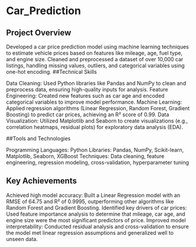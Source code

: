 # Car_Prediction
##  Project Overview
Developed a car price prediction model using machine learning techniques to estimate vehicle prices based on features like mileage, age, fuel type, and engine size.
Cleaned and preprocessed a dataset of over 10,000 car listings, handling missing values, outliers, and categorical variables using one-hot encoding.
##Technical Skills

Data Cleaning: Used Python libraries like Pandas and NumPy to clean and preprocess data, ensuring high-quality inputs for analysis.
Feature Engineering: Created new features such as car age and encoded categorical variables to improve model performance.
Machine Learning: Applied regression algorithms (Linear Regression, Random Forest, Gradient Boosting) to predict car prices, achieving an R² score of 0.99.
Data Visualization: Utilized Matplotlib and Seaborn to create visualizations (e.g., correlation heatmaps, residual plots) for exploratory data analysis (EDA).

##Tools and Technologies

Programming Languages: Python
Libraries: Pandas, NumPy, Scikit-learn, Matplotlib, Seaborn, XGBoost
Techniques: Data cleaning, feature engineering, regression modeling, cross-validation, hyperparameter tuning

## Key Achievements

Achieved high model accuracy: Built a Linear Regression model with an RMSE of 64.75 and R² of 0.9995, outperforming other algorithms like Random Forest and Gradient Boosting.
Identified key drivers of car prices: Used feature importance analysis to determine that mileage, car age, and engine size were the most significant predictors of price.
Improved model interpretability: Conducted residual analysis and cross-validation to ensure the model met linear regression assumptions and generalized well to unseen data.
